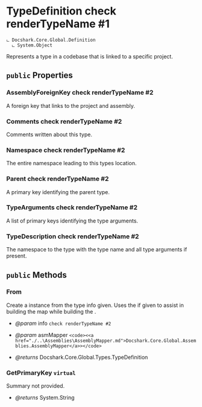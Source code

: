 # TypeDefinition check renderTypeName #1

```
ட Docshark.Core.Global.Definition
  ட System.Object
```

Represents a type in a codebase that is linked to a specific project.

## `public` Properties

### AssemblyForeignKey check renderTypeName #2

A foreign key that links to the project and assembly.

### Comments check renderTypeName #2

Comments written about this type.

### Namespace check renderTypeName #2

The entire namespace leading to this types location.        

### Parent check renderTypeName #2

A primary key identifying the parent type.

### TypeArguments check renderTypeName #2

A list of primary keys identifying the type arguments.

### TypeDescription check renderTypeName #2

The namespace to the type with the type name and all type arguments if present.



## `public` Methods

### From

Create a <see cref="T:Docshark.Core.Global.Types.TypeDefinition" /> instance from the type info given.
Uses the <see cref="T:Docshark.Core.Global.Assemblies.AssemblyMapper" /> if given to assist in building the 
<see cref="P:Docshark.Core.Global.Assemblies.AssemblyMapper.MappedDefinitions" /> map while building the 
<see cref="P:Docshark.Core.Global.Types.TypeMapper.MappedDefinitions" />.

- *@param* info `check renderTypeName #2`
- *@param* asmMapper `<code><<a href="./..\Assemblies\AssemblyMapper.md">Docshark.Core.Global.Assemblies.AssemblyMapper</a>></code>`

- *@returns* Docshark.Core.Global.Types.TypeDefinition

### GetPrimaryKey `virtual`

Summary not provided.

- *@returns* System.String